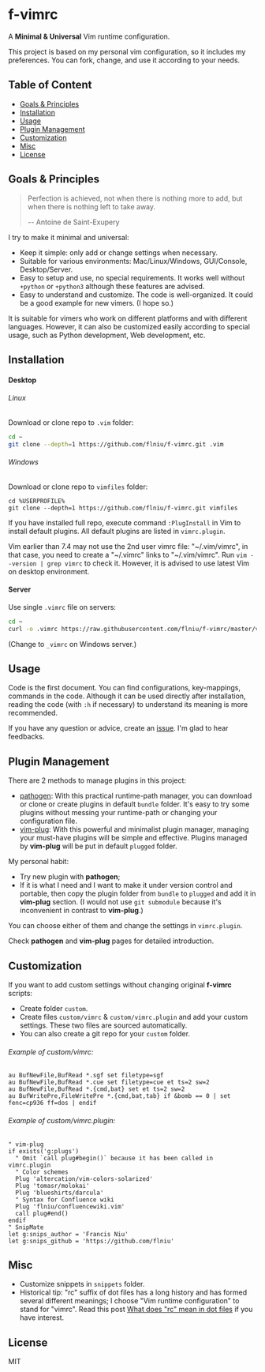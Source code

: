 # f-vimrc

A **Minimal & Universal** Vim runtime configuration.

This project is based on my personal vim configuration, so it includes my preferences. You can fork, change, and use it according to your needs.

## Table of Content

* [Goals & Principles](#goals--principles)
* [Installation](#installation)
* [Usage](#usage)
* [Plugin Management](#plugin-management)
* [Customization](#customization)
* [Misc](#misc)
* [License](#license)

## Goals & Principles

>Perfection is achieved, not when there is nothing more to add, but when there is nothing left to take away.
>
>    -- Antoine de Saint-Exupery

I try to make it minimal and universal:

* Keep it simple: only add or change settings when necessary.
* Suitable for various environments: Mac/Linux/Windows, GUI/Console, Desktop/Server.
* Easy to setup and use, no special requirements. It works well without `+python` or `+python3` although these features are advised.
* Easy to understand and customize. The code is well-organized. It could be a good example for new vimers. (I hope so.)

It is suitable for vimers who work on different platforms and with different languages. However, it can also be customized easily according to special usage, such as Python development, Web development, etc.

## Installation

#### Desktop

###### Linux

Download or clone repo to `.vim` folder:

```sh
cd ~
git clone --depth=1 https://github.com/flniu/f-vimrc.git .vim
```

###### Windows

Download or clone repo to `vimfiles` folder:

```dosbatch
cd %USERPROFILE%
git clone --depth=1 https://github.com/flniu/f-vimrc.git vimfiles
```

If you have installed full repo, execute command `:PlugInstall` in Vim to install default plugins. All default plugins are listed in `vimrc.plugin`.

Vim earlier than 7.4 may not use the 2nd user vimrc file: "~/.vim/vimrc", in that case, you need to create a "~/.vimrc" links to "~/.vim/vimrc". Run `vim --version | grep vimrc` to check it. However, it is advised to use latest Vim on desktop environment.

#### Server

Use single `.vimrc` file on servers:

```sh
cd ~
curl -o .vimrc https://raw.githubusercontent.com/flniu/f-vimrc/master/vimrc
```

(Change to `_vimrc` on Windows server.)

## Usage

Code is the first document. You can find configurations, key-mappings, commands in the code. Although it can be used directly after installation, reading the code (with `:h` if necessary) to understand its meaning is more recommended.

If you have any question or advice, create an [issue][new-issue]. I'm glad to hear feedbacks.

## Plugin Management

There are 2 methods to manage plugins in this project:
* [pathogen][]:
  With this practical runtime-path manager, you can download or clone or create plugins in default `bundle` folder. It's easy to try some plugins without messing your runtime-path or changing your configuration file.
* [vim-plug][]:
  With this powerful and minimalist plugin manager, managing your must-have plugins will be simple and effective. Plugins managed by **vim-plug** will be put in default `plugged` folder.

My personal habit:
* Try new plugin with **pathogen**;
* If it is what I need and I want to make it under version control and portable, then copy the plugin folder from `bundle` to `plugged` and add it in **vim-plug** section. (I would not use `git submodule` because it's inconvenient in contrast to **vim-plug**.)

You can choose either of them and change the settings in `vimrc.plugin`.

Check **pathogen** and **vim-plug** pages for detailed introduction.

## Customization

If you want to add custom settings without changing original **f-vimrc** scripts:
* Create folder `custom`.
* Create files `custom/vimrc` & `custom/vimrc.plugin` and add your custom settings. These two files are sourced automatically.
* You can also create a git repo for your `custom` folder.

###### Example of custom/vimrc:

```vim
au BufNewFile,BufRead *.sgf set filetype=sgf
au BufNewFile,BufRead *.cue set filetype=cue et ts=2 sw=2
au BufNewFile,BufRead *.{cmd,bat} set et ts=2 sw=2
au BufWritePre,FileWritePre *.{cmd,bat,tab} if &bomb == 0 | set fenc=cp936 ff=dos | endif
```

###### Example of custom/vimrc.plugin:

```vim
" vim-plug
if exists('g:plugs')
  " Omit `call plug#begin()` because it has been called in vimrc.plugin
  " Color schemes
  Plug 'altercation/vim-colors-solarized'
  Plug 'tomasr/molokai'
  Plug 'blueshirts/darcula'
  " Syntax for Confluence wiki
  Plug 'flniu/confluencewiki.vim'
  call plug#end()
endif
" SnipMate
let g:snips_author = 'Francis Niu'
let g:snips_github = 'https://github.com/flniu'
```

## Misc

* Customize snippets in `snippets` folder.
* Historical tip: "rc" suffix of dot files has a long history and has formed several different meanings; I choose "Vim runtime configuration" to stand for "vimrc". Read this post [What does "rc" mean in dot files](http://stackoverflow.com/questions/11030552/what-does-rc-mean-in-dot-files) if you have interest.

## License

MIT


[new-issue]:    https://github.com/flniu/f-vimrc/issues/new
[pathogen]:     https://github.com/tpope/vim-pathogen
[vim-plug]:     https://github.com/junegunn/vim-plug
